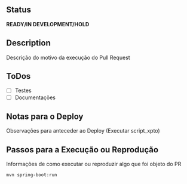 ## Status
**READY/IN DEVELOPMENT/HOLD**

## Description
Descrição do motivo da execução do Pull Request 

## ToDos
- [ ] Testes
- [ ] Documentações

## Notas para o Deploy
Observações para anteceder ao Deploy (Executar script_xpto)

## Passos para a Execução ou Reprodução 
Informações de como executar ou reproduzir algo que foi objeto do PR

```sh
mvn spring-boot:run
```